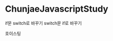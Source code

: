 # ChunjaeJavascriptStudy

if문 switch로 바꾸기
switch문 if로 바꾸기

<!-- 시험점수

91 ~ 100 : A
81 ~ 90 : B
71 ~ 80 : C
61 ~ 70 : D
~ 60 : F -->

호이스팅
